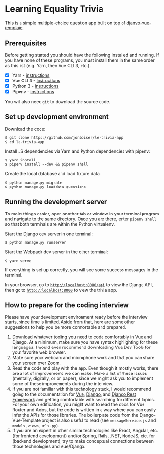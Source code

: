 # Learning Equality Trivia

This is a simple multiple-choice question app built on top of [djanvo-vue-template](https://github.com/gtalarico/django-vue-template).

## Prerequisites

Before getting started you should have the following installed and running. If you have none of these programs, you must install them in the same order as this list (e.g. Yarn, then Vue CLI 3, etc.).

- [X] Yarn - [instructions](https://yarnpkg.com/en/docs/install)
- [X] Vue CLI 3 - [instructions](https://cli.vuejs.org/guide/installation.html)
- [X] Python 3 - [instructions](https://wiki.python.org/moin/BeginnersGuide)
- [X] Pipenv - [instructions](https://pipenv.readthedocs.io/en/latest/install/#installing-pipenv)

You will also need `git` to download the source code.

## Set up development environment

Download the code:

```
$ git clone https://github.com/jonboiser/le-trivia-app
$ cd le-trivia-app
```

Install JS dependencies via Yarn and Python dependencies with pipenv:

```
$ yarn install
$ pipenv install --dev && pipenv shell
```

Create the local database and load fixture data

```
$ python manage.py migrate
$ python manage.py loaddata questions
```

## Running the development server

To make things easier, open another tab or window in your terminal program and navigate to the same directory. Once you are there, enter `pipenv shell` so that both terminals are within the Python virtualenv.

Start the Django dev server in one terminal:

```
$ python manage.py runserver
```

Start the Webpack dev server in the other terminal:

```
$ yarn serve
```

If everything is set up correctly, you will see some success messages in the terminal.

In your browser, go to [`http://localhost:8080/api`](http://localhost:8080/api) to view the Django API, then go to [`http://localhost:8000`](http://localhost:8000) to view the trivia app.

## How to prepare for the coding interview

Please have your development environment ready before the interview starts, since time is limited. Aside from that, here are some other suggestions to help you be more comfortable and prepared.

1. Download whatever tooling you need to code comfortably in Vue and Django. At a minimum, make sure you have syntax highlighting for these languages. I would even recommend downloading Vue Dev Tools for your favorite web browser.
1. Make sure your webcam and microphone work and that you can share your screen over Zoom.
1. Read the code and play with the app. Even though it mostly works, there are a lot of improvements we can make. Make a list of these issues (mentally, digitally, or on paper), since we might ask you to implement some of these improvements during the interview.
1. If you are not familiar with this technology stack, I would recommend going to the documentation for [Vue](), [Django](), and [Django Rest Framework]() and getting comfortable with searching for different topics. For your own edification, you might want to read the docs for Vue Router and Axios, but the code is written in a way where you can easily infer the APIs for those libraries. The boilerplate code from the Django-Vue-Template project is also useful to read (see `messageService.js` and `models,views,urls.py`).
1. If you are an expert in other similar technologies like React, Angular, etc. (for frontend development) and/or Spring, Rails, .NET, NodeJS, etc. for (backend development), try to make conceptual connections between those technologies and Vue/Django.
